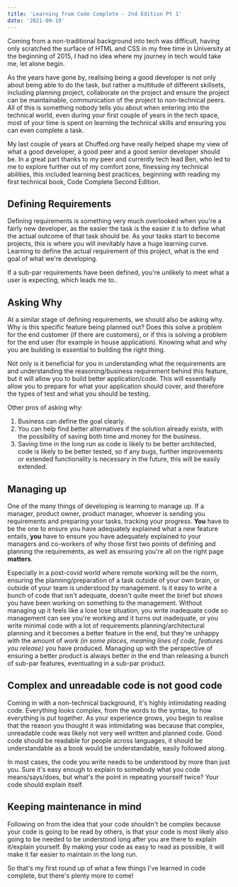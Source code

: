 ```yaml
---
title: 'Learning from Code Complete - 2nd Edition Pt 1'
date: '2021-09-19'
---
```


Coming from a non-traditional background into tech was difficult, having only scratched the surface of HTML and CSS in my free time in University at the beginning of 2015, I had no idea where my journey in tech would take me, let alone begin.

As the years have gone by, realising being a good developer is not only about being able to do the task, but rather a multitude of different skillsets, including planning project, collaborate on the project and ensure the project can be maintainable, communication of the project to non-technical peers. All of this is something nobody tells you about when entering into the technical world, even during your first couple of years in the tech space, most of your time is spent on learning the technical skills and ensuring you can even complete a task.

My last couple of years at Chuffed.org have really helped shape my view of what a good developer, a good peer and a good senior developer should be. In a great part thanks to my peer and currently tech lead Ben, who led to me to explore further out of my comfort zone, finessing my technical abilities, this included learning best practices, beginning with reading my first technical book, Code Complete Second Edition.

## Defining Requirements

Defining requirements is something very much overlooked when you're a fairly new developer, as the easier the task is the easier it is to define what the actual outcome of that task should be. As your tasks start to become projects, this is where you will inevitably have a huge learning curve. Learning to define the actual requirement of this project, what is the end goal of what we're developing.

If a sub-par requirements have been defined, you're unlikely to meet what a user is expecting, which leads me to..

## Asking Why

At a similar stage of defining requirements, we should also be asking why. Why is this specific feature being planned out? Does this solve a problem for the end customer (if there are customers), or if this is solving a problem for the end user (for example in house application). Knowing what and why you are building is essential to building the right thing.

Not only is it beneficial for you in understanding what the requirements are and understanding the reasoning/business requirement behind this feature, but it will allow you to build better application/code. This will essentially allow you to prepare for what your application should cover, and therefore the types of test and what you should be testing.

Other pros of asking why:
1. Business can define the goal clearly.
2. You can help find better alternatives if the solution already exists, with the possibility of saving both time and money for the business.
3. Saving time in the long run as code is likely to be better architected, code is likely to be better tested, so if any bugs, further improvements or extended functionality is necessary in the future, this will be easily extended.

## Managing up

One of the many things of developing is learning to manage up. If a manager, product owner, product manager, whoever is sending you requirements and preparing your tasks, tracking your progress. <b>You</b> have to be the one to ensure you have adequately explained what a new feature entails, <b>you</b> have to ensure you have adequately explained to your managers and co-workers of why those first two points of defining and planning the requirements, as well as ensuring you're all on the right page <b>matters</b>.

Especially in a post-covid world where remote working will be the norm, ensuring the planning/preparation of a task outside of your own brain, or outside of your team is understood by management.
Is it easy to write a bunch of code that isn't adequate, doesn't quite meet the brief but <i>shows</i> you have been working on something to the management. Without managing up it feels like a lose lose situation, you write inadequate code so management can see you're working and it turns out inadequate, or you write minimal code with a lot of requirements planning/architectural planning and it becomes a better feature in the end, but they're unhappy with the amount of <i>work (in some places, meaning lines of code, features you release)</i> you have produced.
Managing up with the perspective of ensuring a better product is always better in the end than releasing a bunch of sub-par features, eventuating in a sub-par product.

## Complex and unreadable code is not good code

Coming in with a non-technical background, it's highly intimidating reading code. Everything looks complex, from the words to the syntax, to how everything is put together. As your experience grows, you begin to realise that the reason you thought it was intimidating was because that complex, unreadable code was likely not very well written and planned code. Good code should be readable for people across languages, it should be understandable as a book would be understandable, easily followed along.

In most cases, the code you write needs to be understood by more than just you. Sure it's easy enough to explain to somebody what you code means/says/does, but what's the point in repeating yourself twice? Your code should explain itself.

## Keeping maintenance in mind

Following on from the idea that your code shouldn't be complex because your code is going to be read by others, is that your code is most likely also going to be needed to be understood long after you are there to explain it/explain yourself. By making your code as easy to read as possible, it will make it far easier to maintain in the long run.

So that's my first round up of what a few things I've learned in code complete, but there's plenty more to come! 
